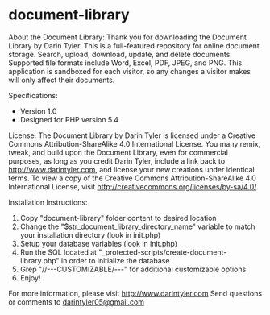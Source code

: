# document-library

About the Document Library:
Thank you for downloading the Document Library by Darin Tyler.
This is a full-featured repository for online document storage. Search, upload, download, update, and delete documents. Supported file formats include Word, Excel, PDF, JPEG, and PNG. This application is sandboxed for each visitor, so any changes a visitor makes will only affect their documents. 

Specifications:
- Version 1.0
- Designed for PHP version 5.4

License:
The Document Library by Darin Tyler is licensed under a Creative Commons Attribution-ShareAlike 4.0 International License. 
You many remix, tweak, and build upon the Document Library, even for commercial purposes, as long as you credit Darin Tyler, include a link back to http://www.darintyler.com, and license your new creations under identical terms. 
To view a copy of the Creative Commons Attribution-ShareAlike 4.0 International License, visit http://creativecommons.org/licenses/by-sa/4.0/.

Installation Instructions:
1. Copy "document-library" folder content to desired location
2. Change the "$str_document_library_directory_name" variable to match your installation directory (look in init.php)
3. Setup your database variables (look in init.php)
4. Run the SQL located at "_protected-scripts/create-document-library.php" in order to initialize the database
5. Grep "//---CUSTOMIZABLE/---" for additional customizable options
6. Enjoy!

For more information, please visit http://www.darintyler.com
Send questions or comments to darintyler05@gmail.com
